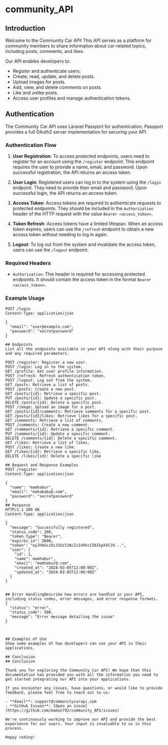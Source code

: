 # community_API


## Introduction
Welcome to the Community Car API! This API serves as a platform for community members to share information about car-related topics, including posts, comments, and likes.

Our API enables developers to:

- Register and authenticate users.
- Create, read, update, and delete posts.
- Upload images for posts.
- Add, view, and delete comments on posts.
- Like and unlike posts.
- Access user profiles and manage authentication tokens.

## Authentication
The Community Car API uses Laravel Passport for authentication. Passport provides a full OAuth2 server implementation for securing your API.

### Authentication Flow

1. **User Registration**: To access protected endpoints, users need to register for an account using the `/register` endpoint. This endpoint requires the user to provide a name, email, and password. Upon successful registration, the API returns an access token.

2. **User Login**: Registered users can log in to the system using the `/login` endpoint. They need to provide their email and password. Upon successful login, the API returns an access token.

3. **Access Token**: Access tokens are required to authenticate requests to protected endpoints. They should be included in the `Authorization` header of the HTTP request with the value `Bearer <access_token>`.

4. **Token Refresh**: Access tokens have a limited lifespan. When an access token expires, users can use the `/refresh` endpoint to obtain a new access token without needing to log in again.

5. **Logout**: To log out from the system and invalidate the access token, users can use the `/logout` endpoint.

### Required Headers

- `Authorization`: This header is required for accessing protected endpoints. It should contain the access token in the format `Bearer <access_token>`.

### Example Usage

```http
POST /login
Content-Type: application/json

{
  "email": "user@example.com",
  "password": "secretpassword"
}

## Endpoints
List all the endpoints available in your API along with their purpose and any required parameters.

POST /register: Register a new user.
POST /login: Log in to the system.
GET /profile: Get user profile information.
POST /refresh: Refresh authentication token.
POST /logout: Log out from the system.
GET /posts: Retrieve a list of posts.
POST /posts: Create a new post.
GET /posts/{id}: Retrieve a specific post.
PUT /posts/{id}: Update a specific post.
DELETE /posts/{id}: Delete a specific post.
POST /image: Upload an image for a post.
GET /posts/{id}/comments: Retrieve comments for a specific post.
GET /posts/{id}/likes: Retrieve likes for a specific post.
GET /comments: Retrieve a list of comments.
POST /comments: Create a new comment.
GET /comments/{id}: Retrieve a specific comment.
PUT /comments/{id}: Update a specific comment.
DELETE /comments/{id}: Delete a specific comment.
GET /likes: Retrieve a list of likes.
POST /likes: Create a new like.
GET /likes/{id}: Retrieve a specific like.
DELETE /likes/{id}: Delete a specific like

## Request and Response Examples
POST /register
Content-Type: application/json

{
  "name": "mamhabur",
  "email": "mahababu@.com",
  "password": "secretpassword"
}
## Responce
HTTP/1.1 200 OK
Content-Type: application/json

{
  "message": "Successfully registered",
  "status_code": 200,
  "token_type": "Bearer",
  "expires_in": 3600,
  "token": "eyJhbGciOiJSUzI1NiIsInR5cCI6IkpXVCJ9...",
  "user": {
    "id": 1,
    "name": mamhabur",
    "email": "mamhabur@.com",
    "created_at": "2024-03-05T12:00:00Z",
    "updated_at": "2024-03-05T12:00:00Z"
  }
}


## Error HandlingDescribe how errors are handled in your API, including status codes, error messages, and error response formats.
{
  "status": "error",
  "status_code": 500,
  "message": "Error message detailing the issue"
}



## Examples of Use
Show some examples of how developers can use your API in their applications.

## Conclusion
## Conclusion

Thank you for exploring the Community Car API! We hope that this documentation has provided you with all the information you need to get started integrating our API into your applications.

If you encounter any issues, have questions, or would like to provide feedback, please feel free to reach out to us:

- **Email**: support@communitycarapi.com
- **GitHub Issues**: [Open an issue](https://github.com/mamun792/community_API/issues)

We're continuously working to improve our API and provide the best experience for our users. Your input is invaluable to us in this process.

Happy coding!


